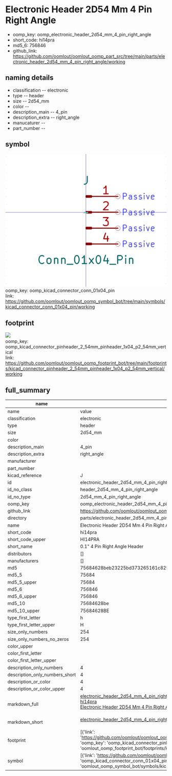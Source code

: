 # Electronic Header 2D54 Mm 4 Pin Right Angle

  
* oomp_key: oomp_electronic_header_2d54_mm_4_pin_right_angle 
* short_code: hi14pra
* md5_6: 756846  
* github_link: https://github.com/oomlout/oomlout_oomp_part_src/tree/main/parts/electronic_header_2d54_mm_4_pin_right_angle/working  
## naming details
* classification -- electronic
* type -- header
* size -- 2d54_mm
* color -- 
* description_main -- 4_pin
* description_extra -- right_angle
* manucaturer -- 
* part_number -- 



## symbol

![](symbol/0/working/working_600.png)  
oomp_key: oomp_kicad_connector_conn_01x04_pin  
link: https://github.com/oomlout/oomlout_oomp_symbol_bot/tree/main/symbols/kicad_connector_conn_01x04_pin/working  

## footprint

![](footprint/0/working/working_600.png)  
oomp_key: oomp_kicad_connector_pinheader_2_54mm_pinheader_1x04_p2_54mm_vertical  
link: https://github.com/oomlout/oomlout_oomp_footprint_bot/tree/main/footprints/kicad_connector_pinheader_2_54mm_pinheader_1x04_p2_54mm_vertical/working  

## full_summary
| name | value | 
| --- | --- | 
| name | value | 
| classification | electronic | 
| type | header | 
| size | 2d54_mm | 
| color |  | 
| description_main | 4_pin | 
| description_extra | right_angle | 
| manufacturer |  | 
| part_number |  | 
| kicad_reference | J | 
| id | electronic_header_2d54_mm_4_pin_right_angle | 
| id_no_class | header_2d54_mm_4_pin_right_angle | 
| id_no_type | 2d54_mm_4_pin_right_angle | 
| oomp_key | oomp_electronic_header_2d54_mm_4_pin_right_angle | 
| github_link | https://github.com/oomlout/oomlout_oomp_part_src/tree/main/parts/electronic_header_2d54_mm_4_pin_right_angle/working | 
| directory | parts/electronic_header_2d54_mm_4_pin_right_angle | 
| name | Electronic Header 2D54 Mm 4 Pin Right Angle | 
| short_code | hi14pra | 
| short_code_upper | HI14PRA | 
| short_name | 0.1" 4 Pin Right Angle Header | 
| distributors | [] | 
| manufacturers | [] | 
| md5 | 75684628beb23225bd373265161c829a | 
| md5_5 | 75684 | 
| md5_5_upper | 75684 | 
| md5_6 | 756846 | 
| md5_6_upper | 756846 | 
| md5_10 | 75684628be | 
| md5_10_upper | 75684628BE | 
| type_first_letter | h | 
| type_first_letter_upper | H | 
| size_only_numbers | 254 | 
| size_only_numbers_no_zeros | 254 | 
| color_upper |  | 
| color_first_letter |  | 
| color_first_letter_upper |  | 
| description_only_numbers | 4 | 
| description_only_numbers_short | 4 | 
| description_or_color | 4 | 
| description_or_color_upper | 4 | 
| markdown_full | [electronic_header_2d54_mm_4_pin_right_angle](https://github.com/oomlout/oomlout_oomp_part_src/tree/main/parts/electronic_header_2d54_mm_4_pin_right_angle/working)<br>[hi14pra](https://github.com/oomlout/oomlout_oomp_part_src/tree/main/parts/electronic_header_2d54_mm_4_pin_right_angle/working)<br>[Electronic Header 2D54 Mm 4 Pin Right Angle](https://github.com/oomlout/oomlout_oomp_part_src/tree/main/parts/electronic_header_2d54_mm_4_pin_right_angle/working)<br><br> | 
| markdown_short | [electronic_header_2d54_mm_4_pin_right_angle](https://github.com/oomlout/oomlout_oomp_part_src/tree/main/parts/electronic_header_2d54_mm_4_pin_right_angle/working)<br><br> | 
| footprint | [{'link': 'https://github.com/oomlout/oomlout_oomp_footprint_bot/tree/main/foootprntss/kicad_connector_pinheader_2_54mm_pinheader_1x04_p2_54mm_vertical', 'oomp_key': 'oomp_kicad_connector_pinheader_2_54mm_pinheader_1x04_p2_54mm_vertical', 'directory': 'oomlout_oomp_footprint_bot/footprints/kicad_connector_pinheader_2_54mm_pinheader_1x04_p2_54mm_vertical//working/working.kicad_mod'}] | 
| symbol | [{'link': 'https://github.com/oomlout/oomlout_oomp_symbol_bot/tree/main/symbols/kicad_connector_conn_01x04_pin', 'oomp_key': 'oomp_kicad_connector_conn_01x04_pin', 'directory': 'oomlout_oomp_symbol_bot/symbols/kicad_connector_conn_01x04_pin//working/working.kicad_sym'}] | 
